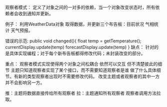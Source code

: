 观察者模式：
定义了对象之间的一对多的依赖，当一个对象改变状态时，所有依赖者会收到通知并更新。

例子：
利用WeatherData对象 取得数据，并更新三个布告板：目前状况 气相统计 天气预报。

错误的示范:
public void changed(){
float temp = getTemperature();
currentDisplay.update(temp)
forecastDisplay.update(temp)
}
缺点：
针对的是具体实现编程；对于每个新布告板都得修改代码；未封装改变的部分。




重点：
观察者模式实现使得两个对象之间松耦合 依然可以交互 但不清楚彼此的细节
主题只知道观察者实现了某个接口，而不需要知道观察者是谁 做了什么具体细节。有新的类型观察者出现时不需要修改代码。
改变主题或者观察者的其中一方并不会影响另一方。

推：主题将数据直接传给所有观察者
拉：主题通知所有观察者 观察者调用方法拉取。